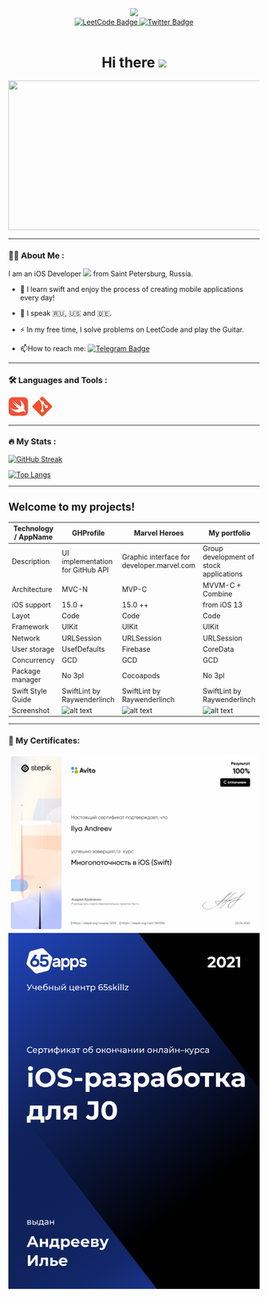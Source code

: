 <div id="header" align="center">
  <img src="https://media.giphy.com/media/M9gbBd9nbDrOTu1Mqx/giphy.gif" width="100"/>
  <div id="badges">
    <a href="https://leetcode.com/AndreevIVdev/">
      <img src="https://img.shields.io/badge/LeetCode-yellow?style=for-the-badge&logo=leetcode&logoColor=white" alt="LeetCode Badge"/>
    </a>
    <a href="https://twitter.com/Ilya_Andreev228">
      <img src="https://img.shields.io/badge/Twitter-blue?style=for-the-badge&logo=twitter&logoColor=white" alt="Twitter Badge"/>
    </a>
  </div>
  <img src="https://komarev.com/ghpvc/?username=AndreevIVdev&style=flat-square&color=blue" alt=""/>
  <h1>
    Hi there
    <img src="https://media.giphy.com/media/hvRJCLFzcasrR4ia7z/giphy.gif" width="30px"/>
  </h1>
</div>
<div align="center">
  <img src="https://media.giphy.com/media/dWesBcTLavkZuG35MI/giphy.gif" width="600" height="300"/>
</div>

---

### :man_technologist: About Me :
 I am an iOS Developer <img src="https://media.giphy.com/media/WUlplcMpOCEmTGBtBW/giphy.gif" width="30"> from Saint Petersburg, Russia.
 - :telescope: I learn swift and enjoy the process of creating mobile applications every day!

 - :hugs: I speak :ru:, :us: and :de:.

 - :zap: In my free time, I solve problems on LeetCode and play the Guitar.

- :mailbox:How to reach me: [![Telegram Badge](https://img.shields.io/badge/-AndreevIV-blue?style=flat&logo=Telegram&logoColor=white)](https://t.me/AndreevIVdev)

 ---

 ### :hammer_and_wrench: Languages and Tools :
 <div>
   <img src="https://github.com/devicons/devicon/blob/master/icons/swift/swift-original.svg" title="Swift" alt="Swift" width="40" height="40"/>&nbsp;
   <img src="https://github.com/devicons/devicon/blob/master/icons/git/git-original.svg" title="Git" **alt="Git" width="40" height="40"/>
 </div>

 ---
 
 ### :fire: My Stats :
 [![GitHub Streak](http://github-readme-streak-stats.herokuapp.com?user=AndreevIVdev&theme=dark&background=000000)](https://git.io/streak-stats)

 [![Top Langs](https://github-readme-stats.vercel.app/api/top-langs/?username=AndreevIVdev&layout=compact&theme=vision-friendly-dark)](https://github.com/anuraghazra/github-readme-stats)

 ---
 
 ## Welcome to my projects!

| Technology / AppName        | GHProfile     | Marvel Heroes | My portfolio   
| ---                         | ------------- | ------------- | ------------- |
|  Description                | UI implementation for GitHub API | Graphic interface for developer.marvel.com | Group development of stock applications |
|  Architecture               | MVC-N           | MVP-C         | MVVM-C + Combine        | 
|  iOS support                | 15.0 +          |15.0 ++   | from iOS 13   | 
|  Layot                      | Code            | Code           | Code | 
|  Framework                  | UIKit           | UIKit         | UIKit         | 
|  Network                    | URLSession      | URLSession    | URLSession     | 
|  User storage               | UsefDefaults    | Firebase | CoreData     | 
|  Concurrency                | GCD             | GCD           | GCD | 
|  Package manager            | No 3pl          | Cocoapods           | No 3pl     | 
|  Swift Style Guide          | SwiftLint by Raywenderlinch | SwiftLint by Raywenderlinch  | SwiftLint by Raywenderlinch           | 
|  Screenshot       | ![alt text](https://github.com/AndreevIVdev/GHProfile/blob/main/Simulator%20Screen%20Recording%20-%20iPhone%2013%20Pro%20Max%20-%202022-03-19%20at%2020.54.58.gif?raw=true)            |![alt text](https://github.com/AndreevIVdev/Marvel-Heroes/blob/main/Simulator%20Screen%20Recording%20-%20iPhone%2013%20Pro%20Max%20-%202022-03-19%20at%2022.36.35.gif?raw=true)  | ![alt text](https://raw.githubusercontent.com/ZheDre1N/ChartView/main/screen.gif?raw=true?raw=true) | 

 ---
 
 ### :page_facing_up: My Certificates:
 <div align="center">
  <img src="https://github.com/AndreevIVdev/AndreevIVdev/blob/main/383e54d731da85523b42abe58e796eb566092023.png?raw=true" width="600"/>
  <img src="https://github.com/AndreevIVdev/AndreevIVdev/blob/main/Андреев%20Илья.png?raw=true" width="600"/>
</div>
 
<!--
 ### :writing_hand: Blog Posts :
 <!-- BLOG-POST-LIST:START 
 <!-- BLOG-POST-LIST:END 

**AndreevIVdev/AndreevIVdev** is a ✨ _special_ ✨ repository because its `README.md` (this file) appears on your GitHub profile.

Here are some ideas to get you started:

- 🔭 I’m currently working on ...
- 🌱 I’m currently learning ...
- 👯 I’m looking to collaborate on ...
- 🤔 I’m looking for help with ...
- 💬 Ask me about ...
- 📫 How to reach me: ...
- 😄 Pronouns: ...
- ⚡ Fun fact: ...
-->

